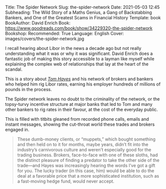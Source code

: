 Title: The Spider Network
Slug: the-spider-network
Date: 2021-05-03 12:45
Subheading: The Wild Story of a Maths Genius, a Gang of Backstabbing Bankers, and One of the Greatest Scams in Financial History
Template: book
BookAuthor: David Enrich
Book: https://www.goodreads.com/book/show/34229320-the-spider-network
Bookshop: 
Recommended: True
Language: English
Cover: images/covers/the-spider-network.jpg

I recall hearing about Libor in the news a decade ago but not really understanding what it was or why it was significant. David Enrich does a fantastic job of making this story accessible to a layman like myself while explaining the complex web of relationships that lay at the heart of the scandal.

This is a story about [*Tom Hayes*](https://en.wikipedia.org/wiki/Tom_Hayes_(trader)) and his network of brokers and bankers who helped him rig Libor rates, earning his employer hundreds of millions of pounds in the process.

The Spider network leaves no doubt to the criminality of the network, or the topsy-turvy incentive structure at major banks that led to Tom and many other bankers to rig rates in their favour, at the cost of the everyday public.

This is filled with titbits gleaned from recorded phone calls, emails and instant messages, showing the cut-throat world these trades and brokers engaged in.

> These dumb-money clients, or “muppets,” which bought something and then held on to it for months, maybe years, didn’t fit into the industry’s carnivorous culture and weren’t especially good for the trading business. Brokers, face-to-face with one of these sloths, had the distinct pleasure of finding a predator to take the other side of the trade—and Hayes was increasingly hearing the words I’ve got a gift for you. The lucky trader (in this case, him) would be able to do the deal at a favorable price that a more sophisticated institution, such as a fast-moving hedge fund, would never accept.